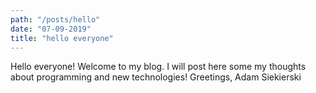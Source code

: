 ```yaml
---
path: "/posts/hello"
date: "07-09-2019"
title: "hello everyone"
---
```


Hello everyone! Welcome to my blog. I will post here some my thoughts about programming and new technologies!
Greetings, Adam Siekierski
